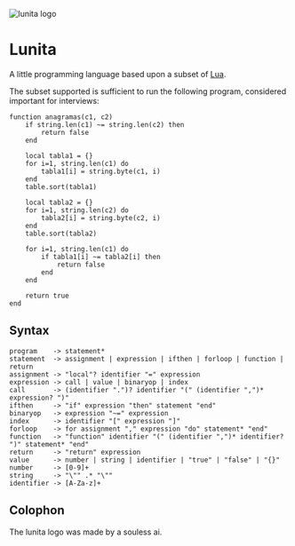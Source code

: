 ![lunita logo](lunita-logo-small.png)

# Lunita

A little programming language based upon a subset of [Lua](https://lua.org/).

The subset supported is sufficient to run the following program, considered
important for interviews:

    function anagramas(c1, c2)
        if string.len(c1) ~= string.len(c2) then
            return false
        end

        local tabla1 = {}
        for i=1, string.len(c1) do
            tabla1[i] = string.byte(c1, i)
        end
        table.sort(tabla1)

        local tabla2 = {}
        for i=1, string.len(c2) do
            tabla2[i] = string.byte(c2, i)
        end
        table.sort(tabla2)

        for i=1, string.len(c1) do
            if tabla1[i] ~= tabla2[i] then
                return false
            end
        end

        return true
    end

## Syntax

    program    -> statement*
    statement  -> assignment | expression | ifthen | forloop | function | return
    assignment -> "local"? identifier "=" expression
    expression -> call | value | binaryop | index
    call       -> (identifier ".")? identifier "(" (identifier ",")* expression? ")"
    ifthen     -> "if" expression "then" statement "end"
    binaryop   -> expression "~=" expression
    index      -> identifier "[" expression "]"
    forloop    -> for assignment "," expression "do" statement* "end"
    function   -> "function" identifier "(" (identifier ",")* identifier? ")" statement* "end"
    return     -> "return" expression
    value      -> number | string | identifier | "true" | "false" | "{}"
    number     -> [0-9]+
    string     -> "\"" .* "\""
    identifier -> [A-Za-z]+

## Colophon

The lunita logo was made by a souless ai.
